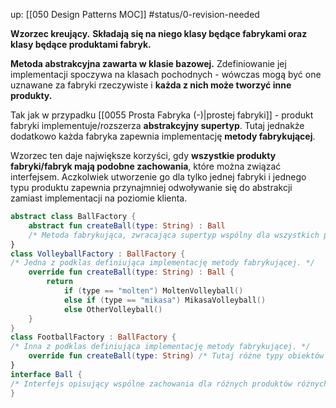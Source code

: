 up: [[050 Design Patterns MOC]]
#status/0-revision-needed 

**Wzorzec kreujący.**
**Składają się na niego klasy będące fabrykami oraz klasy będące produktami fabryk.**

**Metoda abstrakcyjna zawarta w klasie bazowej.** Zdefiniowanie jej implementacji spoczywa na klasach pochodnych - wówczas mogą być one uznawane za fabryki rzeczywiste i **każda z nich może tworzyć inne produkty.**

Tak jak w przypadku [[0055 Prosta Fabryka (-)|prostej fabryki]] - produkt fabryki implementuje/rozszerza **abstrakcyjny supertyp**.
Tutaj jednakże dodatkowo każda fabryka zapewnia implementację **metody fabrykującej**.

Wzorzec ten daje największe korzyści, gdy **wszystkie produkty fabryki/fabryk mają podobne zachowania**, które można związać interfejsem. Aczkolwiek utworzenie go dla tylko jednej fabryki i jednego typu produktu zapewnia przynajmniej odwoływanie się do abstrakcji zamiast implementacji na poziomie klienta.

```kotlin
abstract class BallFactory {
	abstract fun createBall(type: String) : Ball 
	/* Metoda fabrykująca, zwracająca supertyp wspólny dla wszystkich produktów. */
}
class VolleyballFactory : BallFactory { 
/* Jedna z podklas definiująca implementację metody fabrykującej. */
	override fun createBall(type: String) : Ball {
		return 
			if (type == "molten") MoltenVolleyball()
			else if (type == "mikasa") MikasaVolleyball()
			else OtherVolleyball()
	}
}
class FootballFactory : BallFactory {
/* Inna z podklas definiująca implementację metody fabrykującej. */
	override fun createBall(type: String) /* Tutaj różne typy obiektów - piłek nożnych. */
}
interface Ball {
/* Interfejs opisujący wspólne zachowania dla różnych produktów różnych fabryk. Implementuje go zarówno klasa MoltenVolleyball jak i JabulaniFootball. */
}
```